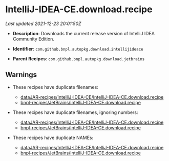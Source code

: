 # IntelliJ-IDEA-CE.download.recipe

_Last updated 2021-12-23 20:01:50Z_

- **Description**: Downloads the current release version of IntelliJ IDEA Community Edition.

- **Identifier**: `com.github.bnpl.autopkg.download.intellijideace`

- **Parent Recipes**: `com.github.bnpl.autopkg.download.jetbrains`


## Warnings

- These recipes have duplicate filenames:
    - [dataJAR-recipes/IntelliJ-IDEA-CE/IntelliJ-IDEA-CE.download.recipe](/autopkg-dupe-tracker/dataJAR-recipes/IntelliJ-IDEA-CE/IntelliJ-IDEA-CE.download.recipe)
    - [bnpl-recipes/JetBrains/IntelliJ-IDEA-CE.download.recipe](/autopkg-dupe-tracker/bnpl-recipes/JetBrains/IntelliJ-IDEA-CE.download.recipe)

- These recipes have duplicate filenames, ignoring numbers:
    - [dataJAR-recipes/IntelliJ-IDEA-CE/IntelliJ-IDEA-CE.download.recipe](/autopkg-dupe-tracker/dataJAR-recipes/IntelliJ-IDEA-CE/IntelliJ-IDEA-CE.download.recipe)
    - [bnpl-recipes/JetBrains/IntelliJ-IDEA-CE.download.recipe](/autopkg-dupe-tracker/bnpl-recipes/JetBrains/IntelliJ-IDEA-CE.download.recipe)

- These recipes have duplicate NAMEs:
    - [dataJAR-recipes/IntelliJ-IDEA-CE/IntelliJ-IDEA-CE.download.recipe](/autopkg-dupe-tracker/dataJAR-recipes/IntelliJ-IDEA-CE/IntelliJ-IDEA-CE.download.recipe)
    - [bnpl-recipes/JetBrains/IntelliJ-IDEA-CE.download.recipe](/autopkg-dupe-tracker/bnpl-recipes/JetBrains/IntelliJ-IDEA-CE.download.recipe)